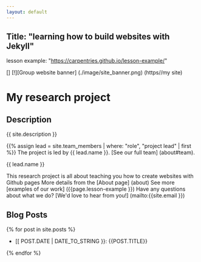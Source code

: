 ```yaml
---
layout: default
---
```

Title: "learning how to build websites with Jekyll"
---
lesson example: "https://carpentries.github.io/lesson-example/"




[] [!][Group website banner] (./image/site_banner.png) (https//my site)

# My research project
## Description
{{ site.description }}

{{% assign lead = site.team_members | where: "role", "project lead" | first %}}
The project is led by {{ lead.name }}.
[See our full team] (about#team). 

{{ lead.name }}

This research project is all about teaching you how to create websites with Github pages
More details from the [About page] (about)
See more [examples of our work] ({{page.lesson-example }})
Have any questions about what we do? [We'd love to hear from you!] (mailto:{{site.email }})

## Blog Posts

  {% for post in site.posts %}
  - [[ POST.DATE | DATE_TO_STRING }}: {{POST.TITLE}}

  {% endfor %}
